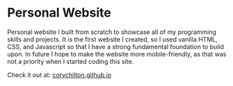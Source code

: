 # Personal Website

Personal website I built from scratch to showcase all of my programming skills and projects. It is the first website I created, so I used vanilla HTML, CSS, and Javascript so that I have a strong fundamental foundation to build upon. In future I hope to make the website more mobile-friendly, as that was not a priority when I started coding this site.

Check it out at: [corychilton.github.io](https://corychilton.github.io/)
